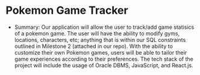 # Pokemon Game Tracker 
* Summary: Our application will allow the user to track/add game statisics of a pokemon game. The user will have the ability to modify gyms, locations, characters, etc; anything that is within our SQL constraints outlined in Milestone 2 (attached in our repo).  With the ability to customize their own Pokemon games, users will be able to tailor their game experiences according to their preferences. The tech stack of the project will include the usage of Oracle DBMS, JavaScript, and React.js.
